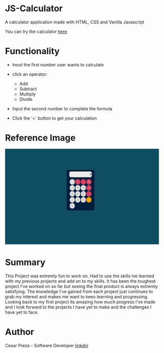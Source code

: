 # JS-Calculator
A calculator application made with HTML, CSS and Vanilla Javascript

You can try the calculator [here](https://cesarpreza.github.io/JS-Calculator/)

# Functionality 

- Inout the first number user wants to calculate

- click an operator:  
  - Add
  - Subtract
  - Multiply
  - Divide 

- Input the second number to complete the formula

- Click the '=' button to get your calculation  

# Reference Image 

![](images/screenshot.png)

# Summary 

This Project was extremly fun to work on. Had to use the skills ive learned with my previous projects and add on to my skills.
It has been the toughest project I've worked on so far but seeing the final product is always extremly satisfying. The knowledge I've gained from
each project just continues to grab my interest and makes me want to keeo learning and progressing. Looking back to my first project its amazing how much progress I've made 
and I look forward to the projects I have yet to make and the challenges I have yet to face. 

# Author 

Cesar Preza - Software Developer [linkdin](https://www.linkedin.com/in/cesar-preza-72675278/)
